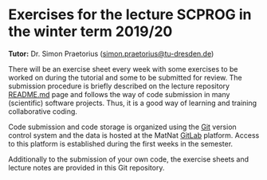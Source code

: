 # Exercises for the lecture SCPROG in the winter term 2019/20

**Tutor:** Dr. Simon Praetorius (simon.praetorius@tu-dresden.de)

There will be an exercise sheet every week with some exercises to be worked on during the tutorial and some to be
submitted for review. The submission procedure is briefly described on the lecture repository [README.md](/README.md) page and follows the way of code submission in many (scientific) software projects.
Thus, it is a good way of learning and training collaborative coding.

Code submission and code storage is organized using the [Git](https://git-scm.com/) version control system and the data is hosted
at the MatNat [GitLab](https://gitlab.mn.tu-dresden.de) platform. Access to this platform is established during the first weeks
in the semester.

Additionally to the submission of your own code, the exercise sheets and lecture notes are provided in this Git repository.